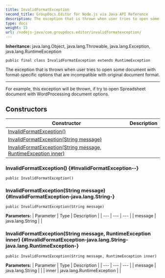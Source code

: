 ```yaml
---
title: InvalidFormatException
second_title: GroupDocs.Editor for Node.js via Java API Reference
description: The exception that is thrown when user tries to open some document with format-specific options that are incompatible with original document format.
type: docs
weight: 15
url: /nodejs-java/com.groupdocs.editor/invalidformatexception/
---
```

**Inheritance:**
java.lang.Object, java.lang.Throwable, java.lang.Exception, java.lang.RuntimeException
```
public final class InvalidFormatException extends RuntimeException
```

The exception that is thrown when user tries to open some document with format-specific options that are incompatible with original document format.

--------------------

For example, this exception will be thrown, if try to open Spreadsheet document with WordProcessing document options.
## Constructors

| Constructor | Description |
| --- | --- |
| [InvalidFormatException()](#InvalidFormatException--) |  |
| [InvalidFormatException(String message)](#InvalidFormatException-java.lang.String-) |  |
| [InvalidFormatException(String message, RuntimeException inner)](#InvalidFormatException-java.lang.String-java.lang.RuntimeException-) |  |
### InvalidFormatException() {#InvalidFormatException--}
```
public InvalidFormatException()
```


### InvalidFormatException(String message) {#InvalidFormatException-java.lang.String-}
```
public InvalidFormatException(String message)
```


**Parameters:**
| Parameter | Type | Description |
| --- | --- | --- |
| message | java.lang.String |  |

### InvalidFormatException(String message, RuntimeException inner) {#InvalidFormatException-java.lang.String-java.lang.RuntimeException-}
```
public InvalidFormatException(String message, RuntimeException inner)
```


**Parameters:**
| Parameter | Type | Description |
| --- | --- | --- |
| message | java.lang.String |  |
| inner | java.lang.RuntimeException |  |

